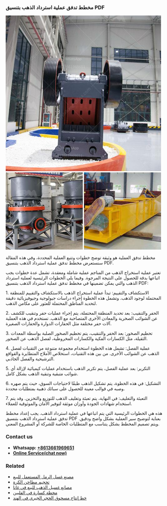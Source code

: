 <h3>مخطط تدفق عملية استرداد الذهب بتنسيق PDF</h3><img src='1701853393.jpg' alt=''><p>مخطط تدفق العملية هو وثيقة توضح خطوات وتتبع العملية المحددة، وفي هذه المقالة سنستعرض مخطط تدفق عملية استرداد الذهب بتنسيق PDF.</p><p>تعتبر عملية استخراج الذهب من المناجم عملية شاملة ومعقدة، تشمل عدة خطوات يجب اتباعها بدقة للحصول على النتيجة المرجوة. وفيما يلي الخطوات الرئيسية لعملية استرداد الذهب والتي يمكن تضمينها في مخطط تدفق عملية استرداد الذهب بتنسيق PDF:</p><p>1. الاستكشاف والتقييم: تبدأ عملية استخراج الذهب بالاستكشاف والتقييم للمنظقة المحتملة لوجود الذهب. وتشمل هذه الخطوة إجراء دراسات جيولوجية وجيوفيزيائية دقيقة لتحديد المناطق المحتملة للعثور على مكامن الذهب.</p><p>2. الحفر والتنقيب: بعد تحديد المنطقة المحتملة، يتم إجراء عمليات حفر وتنقيب للكشف عن الشوائب الصخرية والمعادن الأخرى المتصاحبة مع الذهب. تستخدم في هذه العملية آلات حفر مختلفة مثل الحفارات الدوارة والحفارات الصغيرة.</p><p>3. تحطيم الصخور: بعد الحفر والتنقيب، يتم تحطيم الصخور الصلبة بواسطة المعدات الثقيلة، مثل الكسارات الفكية والكسارات المخروطية، لفصل الذهب عن الصخور.</p><p>4. عملية الفصل: تشمل هذه الخطوة استخدام مجموعة متنوعة من التقنيات لفصل الذهب عن الشوائب الأخرى. من بين هذه التقنيات، استخلاص الأملاح المتطايرة والقواقع الترشيحية والفصل الجاذبي.</p><p>5. التكرير: بعد عملية الفصل، يتم تكرير الذهب باستخدام عمليات كيميائية لإزالة أي شوائب متبقية وتنقية الذهب بشكل كامل.</p><p>6. التشكيل: في هذه الخطوة، يتم تشكيل الذهب طبقًا لاحتياجات السوق، حيث يتم صهره وصبه في قوالب معينة للحصول على سبائك ذهبية بمتطلبات محددة.</p><p>7. التعبئة والتغليف: في النهاية، يتم تعبئة وتغليف الذهب للتوزيع والتخزين. وقد يتم استخدام شهادات الجودة وأوزان موثقة لتوفير الأمان والموثوقية للعملاء.</p><p>هذه هي الخطوات الرئيسية التي يتم اتباعها في عملية استرداد الذهب. يجب إعداد مخطط تدفق عملية استرداد الذهب بتنسيق PDF بعناية لتوضيح سير العملية بشكل واضح ودقيق. ويتم تصميم المخطط بشكل يتناسب مع المتطلبات الخاصة للشركة أو المشروع المعني.</p><h3>Contact us</h3><ul><li><strong>Whatsapp:&nbsp;<a href="https://wa.me/8613661969651">+8613661969651</a></strong></li><li><a href="https://swt.shibang-china.com/?git&amp;zhl&amp;مخطط تدفق عملية استرداد الذهب بتنسيق PDF"><strong>Online Service(chat now)</strong></a></li></ul><h3>Related</h3><ul><li><a href='مصنع غسل الرمل المستعمل للبيع.md'>مصنع غسل الرمل المستعمل للبيع</a></li><li><a href='تحجيم مطاحن الكرة.md'>تحجيم مطاحن الكرة</a></li><li><a href='مصانع غسيل الذهب للبيع في غانا.md'>مصانع غسيل الذهب للبيع في غانا</a></li><li><a href='محطة كسارة في الفلبين.md'>محطة كسارة في الفلبين</a></li><li><a href='خط إنتاج مسحوق الحجر الجيري في الهند.md'>خط إنتاج مسحوق الحجر الجيري في الهند</a></li></ul>